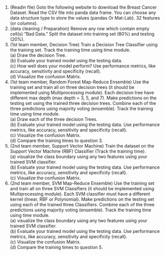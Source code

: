 1. (Readin file) Goto the following website to download the Breast Cancer Dataset. Read the CSV file into
panda data frame. You can choose any data structure type to store the values (pandas Or Mat-Lab).
32 features (or columns).
2. (data cleaning / Preparation) Remove any row which contain empty cell(s) ”Bad Data.” Split the
dataset into training set (80%) and testing (20%).
3. (1st team member, Decision Tree) Train a Decision Tree Classifier using the training set. Track the
training time using time module. <br>
(a) Draw the decision Tree. <br>
(b) Evaluate your trained model using the testing data. <br>
(c) How well does your model perform? Use performance metrics, like accuracy, sensitivity and
specificity (recall). <br>
(d) Visualize the confusion Matrix.
4. (1st team member, Random Forest Map-Reduce Ensemble) Use the training set and train all on three
decision trees (it should be implemented using Multiprocessing module). Each decision tree have
different max depth (max depth = 3, 5, and 7). Make predictions on the testing set using the trained
three decision trees. Combine each of the three predictions using majority voting (ensemble). Track
the training time using time module. <br>
(a) Draw each of the three decision Trees. <br>
(b) Evaluate your trained model using the testing data. Use performance metrics, like accuracy,
sensitivity and specificity (recall). <br>
(c) Visualize the confusion Matrix. <br>
(d) Compare the training times to question 3. <br>
5. (2nd team member, Support Vector Machine) Train the dataset on the Support Vector Machine (RBF)
Classifier (Track the training time). <br>
(a) visualize the class boundary using any two features using your trained SVM classifier. <br>
(b) Evaluate your trained model using the testing data. Use performance metrics, like accuracy,
sensitivity and specificity (recall). <br>
(c) Visualize the confusion Matrix. <br>
6. (2nd team member, SVM Map-Reduce Ensemble) Use the training set and train all on three SVM
Classifiers (it should be implemented using Multiprocessing module). Each SVM classifier must have
a different kernel (linear, RBF or Polynomial). Make predictions on the testing set using each of the
trained three Classifiers. Combine each of the three predictions using majority voting (ensemble).
Track the training time using time module. <br>
(a) visualize the class boundary using any two features using your trained SVM classifier. <br>
(b) Evaluate your trained model using the testing data. Use performance metrics, like accuracy,
sensitivity and specificity (recall). <br>
(c) Visualize the confusion Matrix. <br>
(d) Compare the training times to question 5.
